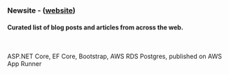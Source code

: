 ### Newsite - ([website](https://z2njpfrmdu.us-east-2.awsapprunner.com/))

#### Curated list of blog posts and articles from across the web.

<br/>

ASP.NET Core, EF Core, Bootstrap, AWS RDS Postgres, published on AWS App Runner